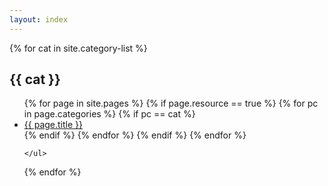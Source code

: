 ```yaml
---
layout: index
---
```


<div class="home">

  {% for cat in site.category-list %}
    <h2>{{ cat }}</h2>
    <ul>
    {% for page in site.pages %}
      {% if page.resource == true %}
        {% for pc in page.categories %}
          {% if pc == cat %}
          <li><a href="{{ site.baseurl }}{{ page.url }}">{{ page.title }}</a></li>
          {% endif %}   <!-- cat-match-p -->
        {% endfor %}  <!-- page-category -->
      {% endif %}   <!-- resource-p -->
    {% endfor %} <!-- page -->

    </ul>
  {% endfor %}  <!-- cat -->

</div>
